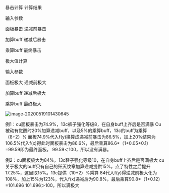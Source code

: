 暴击计算   		计算结果

输入参数			

面板暴击			递减前暴击

加算buff			递减后暴击

乘算buff			最终暴击

极大值计算

输入参数			

面板极大			递减前极大

加算buff			递减后极大

乘算buff			最终极大



![image-20200519101430645](C:\Users\Leonhardt-c\AppData\Roaming\Typora\typora-user-images\image-20200519101430645.png)





例1：cu面板暴击为74.9%，13c裤子强化等级8，在自身buff上齐后是否满暴
Cu被动有觉醒时20%加算递减buff，以及5%的乘算buff，13c的buff为乘算（8+2）%
面板74.9%代入f(y)换算成递减前暴击为86.5%，加上20%结果为106.5%代入f(x)得此时面板暴击为86.6%，最后乘算86.6*（1+0.05+0.1）=99.59即为最终面板。
99.59＜100，所以没有满暴。





例2：cu面板极大为84%，13c鞋子强化等级10，在自身buff上齐后是否满极大
cu关于极大的buff只有自己的歼灭纹章加算递减提供15%，点了特性之后提升17.25%，这里取15%。13c提供（10+2）%乘算
84代入f(y)得递减前极大化为108%，加上15%为123%，代入f(x)递减后为90.8%，最后乘算90.8*（1+0.12）=101.696
101.696＞100，所以满极大





